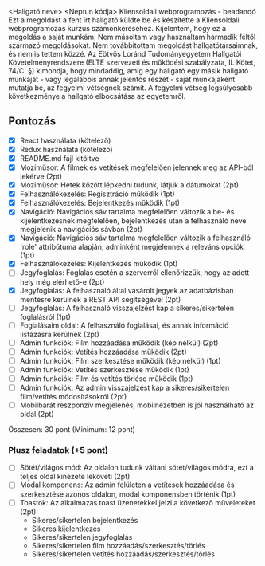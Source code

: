 <Hallgató neve>
<Neptun kódja>
Kliensoldali webprogramozás - beadandó
Ezt a megoldást a fent írt hallgató küldte be és készítette a Kliensoldali webprogramozás kurzus számonkéréséhez.
Kijelentem, hogy ez a megoldás a saját munkám. Nem másoltam vagy használtam harmadik féltől
származó megoldásokat. Nem továbbítottam megoldást hallgatótársaimnak, és nem is tettem közzé.
Az Eötvös Loránd Tudományegyetem Hallgatói Követelményrendszere
(ELTE szervezeti és működési szabályzata, II. Kötet, 74/C. §) kimondja, hogy mindaddig,
amíg egy hallgató egy másik hallgató munkáját - vagy legalábbis annak jelentős részét -
saját munkájaként mutatja be, az fegyelmi vétségnek számít.
A fegyelmi vétség legsúlyosabb következménye a hallgató elbocsátása az egyetemről.

## Pontozás

- [x] React használata (kötelező)
- [x] Redux használata (kötelező)
- [x] README.md fájl kitöltve
- [x] Moziműsor: A filmek és vetítések megfelelően jelennek meg az API-ból lekérve (2pt)
- [x] Moziműsor: Hetek között lépkedni tudunk, látjuk a dátumokat (2pt)
- [x] Felhasználókezelés: Regisztráció működik (1pt)
- [x] Felhasználókezelés: Bejelentkezés működik (1pt)
- [x] Navigáció: Navigációs sáv tartalma megfelelően változik a be- és kijelentkezésnek megfelelően, bejelentkezés után
  a felhasználó neve megjelenik a navigációs sávban (2pt)
- [x] Navigáció: Navigációs sáv tartalma megfelelően változik a felhasználó 'role' attribútuma alapján, adminként
  megjelennek a releváns opciók (1pt)
- [x] Felhasználókezelés: Kijelentkezés működik (1pt)
- [ ] Jegyfoglalás: Foglalás esetén a szerverről ellenőrizzük, hogy az adott hely még elérhető-e (2pt)
- [x] Jegyfoglalás: A felhasználó által vásárolt jegyek az adatbázisban mentésre kerülnek a REST API segítségével (2pt)
- [ ] Jegyfoglalás: A felhasználó visszajelzést kap a sikeres/sikertelen foglalásról (1pt)
- [ ] Foglalásaim oldal: A felhasználó foglalásai, és annak információ listázásra kerülnek (2pt)
- [ ] Admin funkciók: Film hozzáadása működik (kép nélkül) (2pt)
- [ ] Admin funkciók: Vetítés hozzáadása működik (2pt)
- [ ] Admin funkciók: Film szerkesztése működik (kép nélkül) (1pt)
- [ ] Admin funkciók: Vetítés szerkesztése működik (1pt)
- [ ] Admin funkciók: Film és vetítés törlése működik (1pt)
- [ ] Admin funkciók: Az admin visszajelzést kap a sikeres/sikertelen film/vetítés módosításokról (2pt)
- [ ] Mobilbarát reszponzív megjelenés, mobilnézetben is jól használható az oldal (2pt)

Összesen: 30 pont (Minimum: 12 pont)

### Plusz feladatok (+5 pont)

- [ ] Sötét/világos mód: Az oldalon tudunk váltani sötét/világos módra, ezt a teljes oldal kinézete leköveti (2pt)
- [ ] Modal komponens: Az admin felületen a vetítések hozzáadása és szerkesztése azonos oldalon, modal komponensben
  történik (1pt)
- [ ] Toastok: Az alkalmazás toast üzenetekkel jelzi a következő műveleteket (2pt):
    - Sikeres/sikertelen bejelentkezés
    - Sikeres kijelentkezés
    - Sikeres/sikertelen jegyfoglalás
    - Sikeres/sikertelen film hozzáadás/szerkesztés/törlés
    - Sikeres/sikertelen vetítés hozzáadás/szerkesztés/törlés
